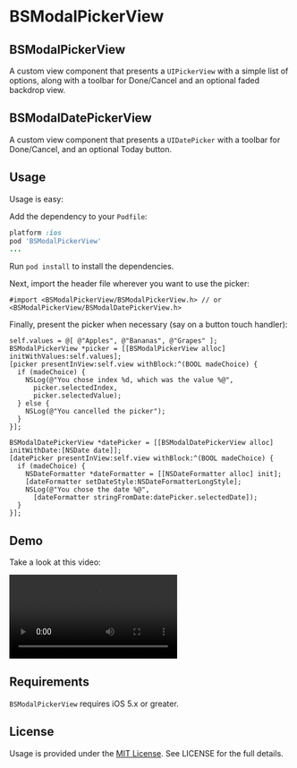BSModalPickerView
=================

## BSModalPickerView

A custom view component that presents a `UIPickerView` with a simple list of options, 
along with a toolbar for Done/Cancel and an optional faded backdrop view.

## BSModalDatePickerView

A custom view component that presents a `UIDatePicker` with a toolbar for Done/Cancel,
and an optional Today button.

## Usage

Usage is easy:

Add the dependency to your `Podfile`:

```ruby
platform :ios
pod 'BSModalPickerView'
...
```

Run `pod install` to install the dependencies.

Next, import the header file wherever you want to use the picker:

```objc
#import <BSModalPickerView/BSModalPickerView.h> // or <BSModalPickerView/BSModalDatePickerView.h>
```

Finally, present the picker when necessary (say on a button touch handler):

```objc
self.values = @[ @"Apples", @"Bananas", @"Grapes" ];
BSModalPickerView *picker = [[BSModalPickerView alloc] initWithValues:self.values];
[picker presentInView:self.view withBlock:^(BOOL madeChoice) {
  if (madeChoice) {
    NSLog(@"You chose index %d, which was the value %@", 
      picker.selectedIndex,
      picker.selectedValue);
  } else {
    NSLog(@"You cancelled the picker");
  }
}];
```

```objc
BSModalDatePickerView *datePicker = [[BSModalDatePickerView alloc] initWithDate:[NSDate date]];
[datePicker presentInView:self.view withBlock:^(BOOL madeChoice) {
  if (madeChoice) {
    NSDateFormatter *dateFormatter = [[NSDateFormatter alloc] init];
    [dateFormatter setDateStyle:NSDateFormatterLongStyle];
    NSLog(@"You chose the date %@", 
      [dateFormatter stringFromDate:datePicker.selectedDate]);
  }
}];
```

## Demo

Take a look at this video:

<video controls>
  <source src="https://benpublic.s3.amazonaws.com/BSModalPickerDemo.mp4" type="video/mp4">
Your browser does not support the video tag.
</video>

## Requirements

`BSModalPickerView` requires iOS 5.x or greater.


## License

Usage is provided under the [MIT License](http://http://opensource.org/licenses/mit-license.php).  See LICENSE for the full details.
